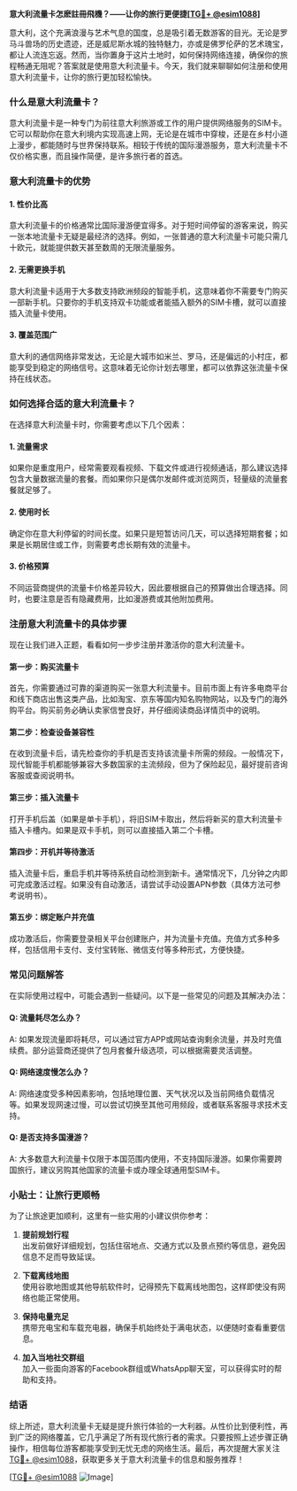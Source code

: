 **意大利流量卡怎麽註冊飛機？——让你的旅行更便捷[[TG💪+ @esim1088](https://t.me/s/esim1088)]**

意大利，这个充满浪漫与艺术气息的国度，总是吸引着无数游客的目光。无论是罗马斗兽场的历史遗迹，还是威尼斯水城的独特魅力，亦或是佛罗伦萨的艺术瑰宝，都让人流连忘返。然而，当你置身于这片土地时，如何保持网络连接，确保你的旅程畅通无阻呢？答案就是使用意大利流量卡。今天，我们就来聊聊如何注册和使用意大利流量卡，让你的旅行更加轻松愉快。

### 什么是意大利流量卡？

意大利流量卡是一种专门为前往意大利旅游或工作的用户提供网络服务的SIM卡。它可以帮助你在意大利境内实现高速上网，无论是在城市中穿梭，还是在乡村小道上漫步，都能随时与世界保持联系。相较于传统的国际漫游服务，意大利流量卡不仅价格实惠，而且操作简便，是许多旅行者的首选。

### 意大利流量卡的优势

#### 1. **性价比高**
   意大利流量卡的价格通常比国际漫游便宜得多。对于短时间停留的游客来说，购买一张本地流量卡无疑是最经济的选择。例如，一张普通的意大利流量卡可能只需几十欧元，就能提供数天甚至数周的无限流量服务。

#### 2. **无需更换手机**
   意大利流量卡适用于大多数支持欧洲频段的智能手机，这意味着你不需要专门购买一部新手机。只要你的手机支持双卡功能或者能插入额外的SIM卡槽，就可以直接插入流量卡使用。

#### 3. **覆盖范围广**
   意大利的通信网络非常发达，无论是大城市如米兰、罗马，还是偏远的小村庄，都能享受到稳定的网络信号。这意味着无论你计划去哪里，都可以依靠这张流量卡保持在线状态。

### 如何选择合适的意大利流量卡？

在选择意大利流量卡时，你需要考虑以下几个因素：

#### 1. **流量需求**
   如果你是重度用户，经常需要观看视频、下载文件或进行视频通话，那么建议选择包含大量数据流量的套餐。而如果你只是偶尔发邮件或浏览网页，轻量级的流量套餐就足够了。

#### 2. **使用时长**
   确定你在意大利停留的时间长度。如果只是短暂访问几天，可以选择短期套餐；如果是长期居住或工作，则需要考虑长期有效的流量卡。

#### 3. **价格预算**
   不同运营商提供的流量卡价格差异较大，因此要根据自己的预算做出合理选择。同时，也要注意是否有隐藏费用，比如漫游费或其他附加费用。

### 注册意大利流量卡的具体步骤

现在让我们进入正题，看看如何一步步注册并激活你的意大利流量卡。

#### 第一步：购买流量卡
   首先，你需要通过可靠的渠道购买一张意大利流量卡。目前市面上有许多电商平台和线下商店出售这类产品，比如淘宝、京东等国内知名购物网站，以及专门的海外购平台。购买前务必确认卖家信誉良好，并仔细阅读商品详情页中的说明。

#### 第二步：检查设备兼容性
   在收到流量卡后，请先检查你的手机是否支持该流量卡所需的频段。一般情况下，现代智能手机都能够兼容大多数国家的主流频段，但为了保险起见，最好提前咨询客服或查阅说明书。

#### 第三步：插入流量卡
   打开手机后盖（如果是单卡手机），将旧SIM卡取出，然后将新买的意大利流量卡插入卡槽内。如果是双卡手机，则可以直接插入第二个卡槽。

#### 第四步：开机并等待激活
   插入流量卡后，重启手机并等待系统自动检测到新卡。通常情况下，几分钟之内即可完成激活过程。如果没有自动激活，请尝试手动设置APN参数（具体方法可参考说明书）。

#### 第五步：绑定账户并充值
   成功激活后，你需要登录相关平台创建账户，并为流量卡充值。充值方式多种多样，包括信用卡支付、支付宝转账、微信支付等多种形式，方便快捷。

### 常见问题解答

在实际使用过程中，可能会遇到一些疑问。以下是一些常见的问题及其解决办法：

#### Q: 流量耗尽怎么办？
A: 如果发现流量即将耗尽，可以通过官方APP或网站查询剩余流量，并及时充值续费。部分运营商还提供了包月套餐升级选项，可以根据需要灵活调整。

#### Q: 网络速度慢怎么办？
A: 网络速度受多种因素影响，包括地理位置、天气状况以及当前网络负载情况等。如果发现网速过慢，可以尝试切换至其他可用频段，或者联系客服寻求技术支持。

#### Q: 是否支持多国漫游？
A: 大多数意大利流量卡仅限于本国范围内使用，不支持国际漫游。如果你需要跨国旅行，建议另购其他国家的流量卡或办理全球通用型SIM卡。

### 小贴士：让旅行更顺畅

为了让旅途更加顺利，这里有一些实用的小建议供你参考：

1. **提前规划行程**  
   出发前做好详细规划，包括住宿地点、交通方式以及景点预约等信息，避免因信息不足而导致延误。

2. **下载离线地图**  
   使用谷歌地图或其他导航软件时，记得预先下载离线地图包，这样即使没有网络也能正常使用。

3. **保持电量充足**  
   携带充电宝和车载充电器，确保手机始终处于满电状态，以便随时查看重要信息。

4. **加入当地社交群组**  
   加入一些面向游客的Facebook群组或WhatsApp聊天室，可以获得实时的帮助和支持。

### 结语

综上所述，意大利流量卡无疑是提升旅行体验的一大利器。从性价比到便利性，再到广泛的网络覆盖，它几乎满足了所有现代旅行者的需求。只要按照上述步骤正确操作，相信每位游客都能享受到无忧无虑的网络生活。最后，再次提醒大家关注[TG💪+ @esim1088](https://t.me/s/esim1088)，获取更多关于意大利流量卡的信息和服务推荐！

[[TG💪+ @esim1088](https://t.me/s/esim1088) ![Image](https://i.postimg.cc/4NQfJmqS/Snipaste-2025-05-13-00-14-12.png)]